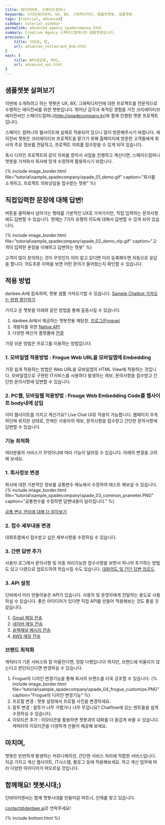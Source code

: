 ```yaml
---
title: 에이전씨봇, 스페이드컴퍼니 
keywords: 디자인에이전씨, UX, BX, 그래픽디자인, 템플릿챗봇, 샘플챗봇
tags: [tutorial, advanced]
sidebar: tutorial_sidebar
permalink: advanced_agency_spadecompany.html
summary: Creative Agency 스페이드컴퍼니의 샘플챗봇입니다.
previous: {
    title: 식당곰, 밥,
    url: advanced_restaurant_bob.html
}
next: {
    title: NPS설문봇, 벼리,
    url: advanced_nps.html
}
---
```


## 샘플챗봇 살펴보기
이번에 소개하려고 하는 챗봇은 UX, BX, 그래픽디자인에 대한 프로젝트를 전문적으로 수행하는 에이전씨를 위한 챗봇입니다.
뛰어난 감각과 축적된 경험을 가진 크리에이티브 에이전씨인 스페이드컴퍼니(http://spadecompany.kr)와 함께 진행한 챗봇 프로젝트입니다.

스페이드 컴퍼니의 웹사이트에 실제로 적용되어 있으니 많이 방문해주시기 바랍니다.
에이전씨 챗봇은 크리에이티브 프로젝트을 맡기기 위해 홈페이지에 방문한 고객들에게 회사의 주요 정보를 전달하고, 프로젝트 의뢰를 접수받을 수 있게 되어 있습니다.

혹시 디자인 프로젝트와 같이 의뢰를 받아서 사업을 진행하고 계신다면, 스페이드컴퍼니 챗봇을 가져와서 회사에 맞게 수정하여 활용하시기 바랍니다. 

{% include image_border.html file="tutorial\sample_spadecompany\spade_01_demo.gif" caption="회사를 소개하고, 프로젝트 의뢰상담을 접수받는 챗봇" %}

## 직접입력한 문장에 대해 답변!
버튼을 클릭해서 넘어가는 형태를 기본적인 UX로 가져가지만, 직접 입력하는 문의사항에도 답변할 수 있습니다.
현재는 7가지 유형의 의도에 대해서 답변할 수 있게 되어 있습니다.

{% include image_border.html file="tutorial\sample_spadecompany\spade_02_demo_nlp.gif" caption="고객이 입력한 문장을 이해하고 답변하는 챗봇" %}

고객이 많이 문의하는 것이 무엇인지 이미 알고 있다면 미리 등록해두면 자동으로 응답을 합니다. 의도추론 이력을 보면 어떤 문의가 들어왔는지 확인할 수 있습니다.



## 적용 방법

danbee.Ai에 접속하여, 챗봇 샘플 가져오기할 수 있습니다.
<span class="link">[Sample Chatbot 가져오는 방법 확인하기](/samplebot.html#%EC%83%98%ED%94%8C%EC%B1%97%EB%B4%87-%EA%B0%80%EC%A0%B8%EC%98%A4%EA%B8%B0)</span><br/>


가지고 온 챗봇을 아래와 같은 방법을 통해 출동시킬 수 있습니다.

1. danbee.Ai에서 제공하는 챗봇전용 채팅창, [프로그(Frogue)](/channel_frogu.html) <br>
2. 개발자를 위한 [Native API](/channel_native_app.html)<br>
3. 다양한 메신저 플랫폼에 [연결](/channel_connection_settings.html)<br>

가장 쉬운 방법은 프로그를 이용하는 방법입니다.

### 1. 모바일앱 적용방법 : Frogue Web URL을 모바일앱에 Embedding
가장 쉽게 적용하는 방법은 Web URL을 모바일앱의 HTML View에 적용하는 것입니다.
모바일앱으로 구현된 IT서비스를 사용하다 발생하는 제보, 문의사항을 접수받고 간단한 문의사항에 답변할 수 있습니다.

### 2. PC웹, 모바일웹 적용방법 : Frouge Web Embedding Code를 웹사이트 body내에 삽입
이미 웹사이트를 가지고 계신가요? Live Chat UI로 적용이 가능합니다.
웹페이지 우측하단에 위치한 상태로, 언제든 사용자의 제보, 문의사항을 접수받고 간단한 문의사항에 답변할 수 있습니다.


### 기능 최적화

여러분들의 서비스가 무엇이냐에 따라 기능이 달라질 수 있습니다. 아래의 변경을 고려해 보세요.

### 1. 회사정보 변경
회사에 대한 기본적인 정보를 공통변수 메뉴에서 수정하여 테스트 해보실 수 있습니다.
{% include image_border.html file="tutorial\sample_spadecompany\spade_03_common_prameter.PNG" caption="공통변수를 수정하면 답변내용이 달라집니다." %}

[공통 변수 관리에 대해 더 알아보기](/settings_manage_variables.html)

### 2. 접수 세부내용 변경
대화흐름에서 접수받고 싶은 세부사항을 수정하실 수 있습니다.

### 3. 간편 답변 추가 
사용자 로그에서 문의사항 및 자동 처리가능한 접수사항을 보면서 하나씩 추가하는 방법도 있고
다량으로 업로드하여 학습시킬 수도 있습니다. [대화의도 및 간단 답변 업로드](/intent.html#의도intent-업로드)

### 3. API 설정
단비에서 미리 만들어놓은 API가 있습니다. 사용자 및 운영자에게 전달하는 용도로 사용하실 수 있습니다.
좋은 아이디어가 있다면 직접 API를 만들어 적용해보는 것도 좋을 것 같습니다.
1. [Gmail 메일 전송](/predefined_api_gmailsender.html) <br>
2. [네이버 메일 전송](/predefined_api_navermailsender.html) <br>
3. [슬랙채널 메시지 전송](/predefined_api_slackchannelsender.html) <br>
4. [AWS 메일 전송](/predefined_api_awssessender.html) <br>

### 브랜드 최적화
캐릭터가 기존 서비스와 잘 어울린다면, 정말 다행입니다!
하지만, 브랜드에 어울리지 않는다고 판단되신다면 변경하실 수 있습니다.

1. Frogue의 디자인 변경기능을 통해 회사의 브랜드를 더욱 강조할 수 있습니다.
{% include image_border.html file="tutorial\sample_spadecompany\spade_04_frogue_customize.PNG" caption="Frogue의 디자인 변경기능" %}
2. 프로필 변경 : 챗봇 설정에서 프로필 사진을 변경하세요.
3. 말투 변경 : 말투가 너무 가볍거나 너무 무겁나요? Chatflow에 있는 멘트들을 쉽게 수정하실 수 있습니다.
4. 이모티콘 추가 : 이모티콘을 활용하면 챗봇과의 대화를 더 즐겁게 바꿀 수 있습니다. 캐릭터의 이모티콘을 다양하게 만들어 제공해 보세요.

## 마치며,
챗봇은 빈번하게 발생하는 커뮤니케이션, 간단한 서비스 처리에 적합한 서비스입니다.
지금 가지고 계신 웹사이트, IT시스템, 블로그 등에 적용해보세요.
하고 계신 업무에 따라 다양한 아이디어가 떠오르실 것입니다.

## 함께해요! 챗봇시대;) 
단비아이엔씨는 함께 챗봇시대를 만들어갈 파트너, 인재를 찾고 있습니다. 

[contact@danbee.ai](mailto:contact@danbee.ai)로 연락주세요!





{% include bottom.html %}